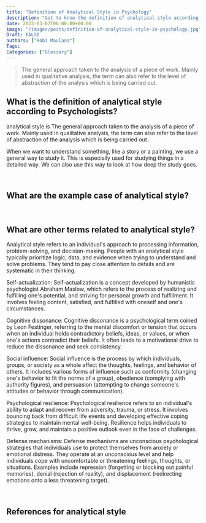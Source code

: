 ```yaml
---
title: "Definition of Analytical Style in Psychology"
description: "Get to know the definition of analytical style according to psychologists."
date: 2023-03-07T06:00:00+00:00
image: "/images/posts/definition-of-analytical-style-in-psychology.jpg"
Draft: FALSE
authors: ["Robi Maulana"]
Tags: 
Categories: ["Glossary"]
---
```






> The general approach taken to the analysis of a piece of work. Mainly used in qualitative analysis, the term can also refer to the level of abstraction of the analysis which is being carried out.

## What is the definition of analytical style according to Psychologists?

analytical style is The general approach taken to the analysis of a piece of work. Mainly used in qualitative analysis, the term can also refer to the level of abstraction of the analysis which is being carried out.

When we want to understand something, like a story or a painting, we use a general way to study it. This is especially used for studying things in a detailed way. We can also use this way to look at how deep the study goes.

 

## What are the example case of analytical style?

 

## What are other terms related to analytical style?

Analytical style refers to an individual's approach to processing information, problem-solving, and decision-making. People with an analytical style typically prioritize logic, data, and evidence when trying to understand and solve problems. They tend to pay close attention to details and are systematic in their thinking.

Self-actualization: Self-actualization is a concept developed by humanistic psychologist Abraham Maslow, which refers to the process of realizing and fulfilling one's potential, and striving for personal growth and fulfillment. It involves feeling content, satisfied, and fulfilled with oneself and one's circumstances.

Cognitive dissonance: Cognitive dissonance is a psychological term coined by Leon Festinger, referring to the mental discomfort or tension that occurs when an individual holds contradictory beliefs, ideas, or values, or when one's actions contradict their beliefs. It often leads to a motivational drive to reduce the dissonance and seek consistency.

Social influence: Social influence is the process by which individuals, groups, or society as a whole affect the thoughts, feelings, and behavior of others. It includes various forms of influence such as conformity (changing one's behavior to fit the norms of a group), obedience (complying with authority figures), and persuasion (attempting to change someone's attitudes or behavior through communication).

Psychological resilience: Psychological resilience refers to an individual's ability to adapt and recover from adversity, trauma, or stress. It involves bouncing back from difficult life events and developing effective coping strategies to maintain mental well-being. Resilience helps individuals to thrive, grow, and maintain a positive outlook even in the face of challenges.

Defense mechanisms: Defense mechanisms are unconscious psychological strategies that individuals use to protect themselves from anxiety or emotional distress. They operate at an unconscious level and help individuals cope with uncomfortable or threatening feelings, thoughts, or situations. Examples include repression (forgetting or blocking out painful memories), denial (rejection of reality), and displacement (redirecting emotions onto a less threatening target).

 

## References for analytical style
